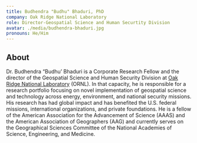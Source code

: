 ```yaml
---
title: Budhendra "Budhu" Bhaduri, PhD
company: Oak Ridge National Laboratory
role: Director-Geospatial Science and Human Securtity Division
avatar: ./media/budhendra-bhaduri.jpg
pronouns: He/Him
---
```

## About

Dr. Budhendra “Budhu’ Bhaduri is a Corporate Research Fellow and the director of the Geospatial Science and Human Security Division at [Oak Ridge National Laboratory](https://www.ornl.gov/) (ORNL). In that capacity, he is responsible for a research portfolio focusing on novel implementation of geospatial science and technology across energy, environment, and national security missions. His research has had global impact and has benefited the U.S. federal missions, international organizations, and private foundations.  He is a fellow of the American Association for the Advancement of Science (AAAS) and the American Association of Geographers (AAG) and currently serves on the Geographical Sciences Committee of the National Academies of Science, Engineering, and Medicine.